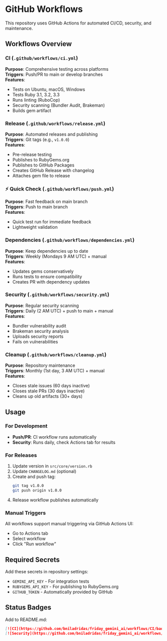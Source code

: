 # GitHub Workflows

This repository uses GitHub Actions for automated CI/CD, security, and maintenance.

## Workflows Overview

### **CI** (`.github/workflows/ci.yml`)
**Purpose**: Comprehensive testing across platforms  
**Triggers**: Push/PR to main or develop branches  
**Features**:
- Tests on Ubuntu, macOS, Windows
- Tests Ruby 3.1, 3.2, 3.3
- Runs linting (RuboCop)
- Security scanning (Bundler Audit, Brakeman)
- Builds gem artifact

### **Release** (`.github/workflows/release.yml`)
**Purpose**: Automated releases and publishing  
**Triggers**: Git tags (e.g., `v1.0.0`)  
**Features**:
- Pre-release testing
- Publishes to RubyGems.org
- Publishes to GitHub Packages
- Creates GitHub Release with changelog
- Attaches gem file to release

### ⚡ **Quick Check** (`.github/workflows/push.yml`)
**Purpose**: Fast feedback on main branch  
**Triggers**: Push to main branch  
**Features**:
- Quick test run for immediate feedback
- Lightweight validation

### **Dependencies** (`.github/workflows/dependencies.yml`)
**Purpose**: Keep dependencies up to date  
**Triggers**: Weekly (Mondays 9 AM UTC) + manual  
**Features**:
- Updates gems conservatively
- Runs tests to ensure compatibility
- Creates PR with dependency updates

### **Security** (`.github/workflows/security.yml`)
**Purpose**: Regular security scanning  
**Triggers**: Daily (2 AM UTC) + push to main + manual  
**Features**:
- Bundler vulnerability audit
- Brakeman security analysis
- Uploads security reports
- Fails on vulnerabilities

### **Cleanup** (`.github/workflows/cleanup.yml`)
**Purpose**: Repository maintenance  
**Triggers**: Monthly (1st day, 3 AM UTC) + manual  
**Features**:
- Closes stale issues (60 days inactive)
- Closes stale PRs (30 days inactive)
- Cleans up old artifacts (30+ days)

## Usage

### For Development
- **Push/PR**: CI workflow runs automatically
- **Security**: Runs daily, check Actions tab for results

### For Releases
1. Update version in `src/core/version.rb`
2. Update `CHANGELOG.md` (optional)
3. Create and push tag:
   ```bash
   git tag v1.0.0
   git push origin v1.0.0
   ```
4. Release workflow publishes automatically

### Manual Triggers
All workflows support manual triggering via GitHub Actions UI:
- Go to Actions tab
- Select workflow
- Click "Run workflow"

## Required Secrets

Add these secrets in repository settings:

- `GEMINI_API_KEY` - For integration tests
- `RUBYGEMS_API_KEY` - For publishing to RubyGems.org
- `GITHUB_TOKEN` - Automatically provided by GitHub

## Status Badges

Add to README.md:
```markdown
[![CI](https://github.com/bniladridas/friday_gemini_ai/workflows/CI/badge.svg)](https://github.com/bniladridas/friday_gemini_ai/actions/workflows/ci.yml)
[![Security](https://github.com/bniladridas/friday_gemini_ai/workflows/Security/badge.svg)](https://github.com/bniladridas/friday_gemini_ai/actions/workflows/security.yml)
```
